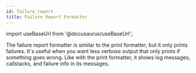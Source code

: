 ```yaml
---
id: failure_report
title: Failure Report Formatter
---
```


import useBaseUrl from '@docusaurus/useBaseUrl';

The failure report formatter is similar to the print formatter, but it only prints failures. It's useful when you want less verbose output that only prints if something goes wrong. Like with the print formatter, it shows log messages, callstacks, and failure info in its messages.

